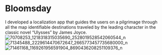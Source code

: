 # Bloomsday
I developed a localization app that guides the users on a pilgrimage through all the map identifiable destinations traveled by the leading character in the classic novel “Ulysses” by James Joyce.
![70708253_1218318315035690_2528019528542060544_n](https://user-images.githubusercontent.com/52468725/68108423-6749b280-fef0-11e9-981d-bda774efce73.jpg)
![71345488_2229614470672647_2665773457735680000_n](https://user-images.githubusercontent.com/52468725/68108425-67e24900-fef0-11e9-8ccb-fd4d90dfa656.jpg)
![71461168_1169261956591904_8690436208251109376_n](https://user-images.githubusercontent.com/52468725/68108426-67e24900-fef0-11e9-954b-2c1cfe44a158.jpg)
